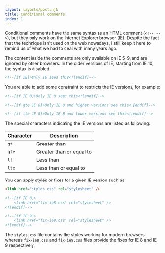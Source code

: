 ```yaml
---
layout: layouts/post.njk
title: Conditional comments
index: 1
---
```


Conditional comments have the same syntax as an HTML comment (`<!-- -->`), but they only work on the Internet Explorer browser (IE).
Despite the fact that the technique isn't used on the web nowadays, I still keep it here to remind us of what we had to deal with many years ago.

The content inside the comments are only available on IE 5-9, and are ignored by other browsers. In the older versions of IE, starting from IE 10, the syntax is disabled.

```html
<!--[if IE]>Only IE sees this<![endif]-->
```

You are able to add some constraint to restricts the IE versions, for example:

```html
<!--[if IE 8]>Only IE 8 sees this<![endif]-->

<!--[if gte IE 8]>Only IE 8 and higher versions see this<![endif]-->

<!--[if lte IE 8]>Only IE 8 and lower versions see this<![endif]-->
```

The special characters indicating the IE versions are listed as following:

| Character | Description              |
| --------- | ------------------------ |
| `gt`      | Greater than             |
| `gte`     | Greater than or equal to |
| `lt`      | Less than                |
| `lte`     | Less than or equal to    |

You can apply styles or fixes for a given IE version such as

```html
<link href="styles.css" rel="stylesheet" />

<!--[if IE 8]>
    <link href="fix-ie8.css" rel="stylesheet" />
<![endif]-->

<!--[if IE 9]>
    <link href="fix-ie9.css" rel="stylesheet" />
<![endif]-->
```

The `styles.css` file contains the styles working for modern browsers whereas `fix-ie8.css` and `fix-ie9.css` files provide the fixes for IE 8 and IE 9 respectively.
